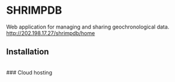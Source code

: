 SHRIMPDB
===
Web application for managing and sharing geochronological data.  <br>
http://202.198.17.27/shrimpdb/home<br>
## Installation
<br>
### Cloud hosting
